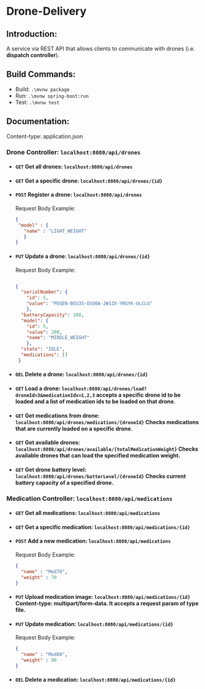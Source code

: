 # Drone-Delivery

## Introduction:
A service via REST API that allows clients to communicate with drones (i.e. **dispatch controller**).

## Build Commands:
  * Build: `.\mvnw package`
  * Run: `.\mvnw spring-boot:run`
  * Test: `.\mvnw test`
## Documentation:
Content-type: application.json
### Drone Controller: `localhost:8080/api/drones`
   * #### `GET` Get all drones: `localhost:8080/api/drones`
   * #### `GET` Get a specific drone: `localhost:8080/api/drones/{id}`
   * #### `POST` Register a drone: `localhost:8080/api/drones`
       Request Body Example:
       ```JSON
      {
        "model" : {
          "name" : "LIGHT_WEIGHT"
          }
      }
       ```
   * #### `PUT` Update a drone: `localhost:8080/api/drones/{id}`
       Request Body Example:
       ```JSON
       
       {
         "serialNumber": {
           "id": 5,
           "value": "PEGEN-BEU3S-OSO0A-2W1ZX-YRGYK-ULCLG"
           },
         "batteryCapacity": 100,
         "model": {
           "id": 5,
           "value": 200,
           "name": "MIDDLE_WEIGHT"
           },
         "state": "IDLE",
         "medications": []
        }
      ```
   * #### `DEL` Delete a drone: `localhost:8080/api/drones/{id}`
   * #### `GET` Load a drone: `localhost:8080/api/drones/load?droneId=3&medicationIds=1,2,3` accepts a specific drone id to be loaded and a list of medication ids to be loaded on that drone.
   * #### `GET` Get medications from drone: `localhost:8080/api/drones/medications/{droneId}` Checks medications that are currently loaded on a specific drone.
   * #### `GET` Get available drones: `localhost:8080/api/drones/available/{totalMedicationWeight}` Checks available drones that can load the specified medication weight.
   * #### `GET` Get drone battery level: `localhost:8080/api/drones/batterLevel/{droneId}` Checks current battery capacity of a specified drone.

### Medication Controller: `localhost:8080/api/medications`
  * #### `GET` Get all medications: `localhost:8080/api/medications`
  * #### `GET` Get a specific medication: `localhost:8080/api/medications/{id}`
  * #### `POST` Add a new medication: `localhost:8080/api/medications`
    Request Body Example:
    ```JSON
    {
      "name" : "Med70",
      "weight" : 70
    }
    ```
  * #### `PUT` Upload medication image: `localhost:8080/api/medications/{id}` Content-type: multipart/form-data. It accepts a request param of type file.
  * #### `PUT` Update medication: `localhost:8080/api/medications/{id}`
    Request Body Example:
    ```JSON
    {
      "name" : "Med80",
      "weight" : 90
    }
    ```
  * #### `DEL` Delete a medication: `localhost:8080/api/medications/{id}`
